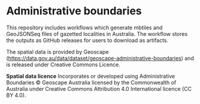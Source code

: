 # Administrative boundaries

This repository includes workflows which generate mbtiles and GeoJSONSeq files of gazetted localities in Australia.  The workflow stores the outputs as GitHub releases for users to download as artifacts.

The spatial data is provided by Geoscape (https://data.gov.au/data/dataset/geoscape-administrative-boundaries) and is released under Creative Commons Licence.

**Spatial data licence**
Incorporates or developed using Administrative Boundaries © Geoscape Australia licensed by the Commonwealth of Australia under Creative Commons Attribution 4.0 International licence (CC BY 4.0).
